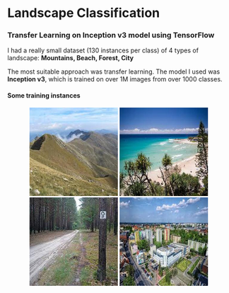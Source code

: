 # Landscape Classification
<h3> Transfer Learning on Inception v3 model using TensorFlow </h3>

I had a really small dataset (130 instances per class) of 4 types of landscape: <b>Mountains, Beach, Forest, City</b>

The most suitable approach was transfer learning. The model I used was <b>Inception v3</b>, which is trained on over 1M images from over 1000 classes. 

<p align="center"><h4>Some training instances</h4></p>

<p align="center">
  <img width="200" height="200" src='https://github.com/olafplacha/Landscape-Classification/blob/master/img/image105.jpg'/>
  <img width="200" height="200" src='https://github.com/olafplacha/Landscape-Classification/blob/master/img/image6.jpg'/>
  <img width="200" height="200" src='https://github.com/olafplacha/Landscape-Classification/blob/master/img/image115.jpg'/>
  <img width="200" height="200" src='https://github.com/olafplacha/Landscape-Classification/blob/master/img/image2.jpg'/>
</p>

